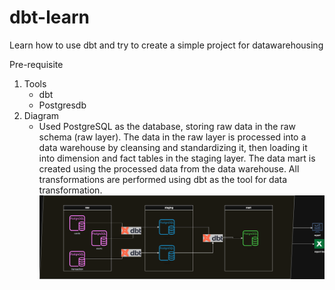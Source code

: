 # dbt-learn
Learn how to use dbt and try to create a simple project for datawarehousing

Pre-requisite 
1. Tools 
    * dbt
    * Postgresdb
2. Diagram
    * Used PostgreSQL as the database, storing raw data in the raw schema (raw layer). The data in the raw layer is processed into a data warehouse by cleansing and standardizing it, then loading it into dimension and fact tables in the staging layer. The data mart is created using the processed data from the data warehouse. All transformations are performed using dbt as the tool for data transformation.
    ![alt text](image.png)